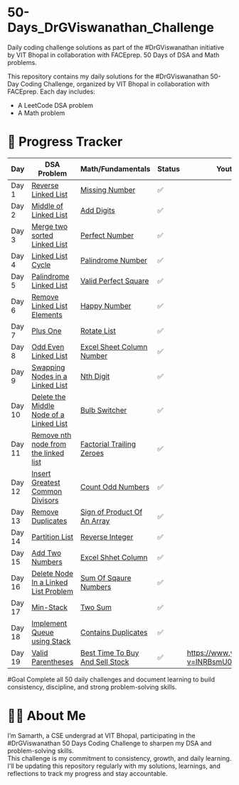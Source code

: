 # 50-Days_DrGViswanathan_Challenge
Daily coding challenge solutions as part of the #DrGViswanathan initiative by VIT Bhopal in collaboration with FACEprep. 50 Days of DSA and Math problems.

This repository contains my daily solutions for the #DrGViswanathan 50-Day Coding Challenge, organized by VIT Bhopal in collaboration with FACEprep. Each day includes:
- A LeetCode DSA problem
- A Math problem

# 📅 Progress Tracker

| Day | DSA Problem | Math/Fundamentals | Status | Youtube Link(s) |
|-----|-------------|-------------------|--------|-----------------|
| Day 1 | [Reverse Linked List](https://leetcode.com/problems/reverse-linked-list/) | [Missing Number](https://leetcode.com/problems/missing-number/) | ✅ |
| Day 2 | [Middle of Linked List](https://leetcode.com/problems/middle-of-the-linked-list/) | [Add Digits](https://leetcode.com/problems/add-digits/) | ✅ |
| Day 3 | [Merge two sorted Linked List](https://leetcode.com/problems/merge-two-sorted-lists/) | [Perfect Number](https://leetcode.com/problems/perfect-number/) | ✅ |
| Day 4 | [Linked List Cycle](https://leetcode.com/problems/linked-list-cycle/description/) | [Palindrome Number](https://leetcode.com/problems/palindrome-number/description/) | ✅ |
| Day 5 | [Palindrome Linked List](https://leetcode.com/problems/palindrome-linked-list/description/) | [Valid Perfect Square](https://leetcode.com/problems/valid-perfect-square/description/) | ✅ |
| Day 6 | [Remove Linked List Elements](https://leetcode.com/problems/remove-linked-list-elements/description/) | [Happy Number](https://leetcode.com/problems/remove-linked-list-elements/description/) | ✅ |
| Day 7 | [Plus One](https://leetcode.com/problems/plus-one/description/) | [Rotate List](https://leetcode.com/problems/rotate-list/description/) | ✅ |
| Day 8 | [Odd Even Linked List](https://leetcode.com/problems/odd-even-linked-list/description/) | [Excel Sheet Column Number](https://leetcode.com/problems/excel-sheet-column-number/description/) | ✅ |
| Day 9 | [Swapping Nodes in a Linked List](https://leetcode.com/problems/swapping-nodes-in-a-linked-list/description/) | [Nth Digit](https://leetcode.com/problems/nth-digit/description/) | ✅ |
| Day 10 | [Delete the Middle Node of a Linked List](https://leetcode.com/problems/delete-the-middle-node-of-a-linked-list/description/) | [Bulb Switcher](https://leetcode.com/problems/bulb-switcher/description/) | ✅ |
| Day 11 | [Remove nth node from the linked list](https://leetcode.com/problems/remove-nth-node-from-end-of-list/description/) | [Factorial Trailing Zeroes](https://leetcode.com/problems/factorial-trailing-zeroes/description/) | ✅ |
| Day 12 | [Insert Greatest Common Divisors](https://leetcode.com/problems/insert-greatest-common-divisors-in-linked-list/description/) | [Count Odd Numbers](https://leetcode.com/problems/count-odd-numbers-in-an-interval-range/description/) | ✅ |
| Day 13 | [Remove Duplicates](https://leetcode.com/problems/remove-duplicates-from-sorted-list-ii/description/) | [ Sign of Product Of An Array](https://leetcode.com/problems/sign-of-the-product-of-an-array/description/ ) | ✅ |
| Day 14 | [Partition List](https://leetcode.com/problems/partition-list/description/) | [Reverse Integer](https://leetcode.com/problems/reverse-integer/description/) | ✅ |
| Day 15 | [Add Two Numbers](https://leetcode.com/problems/add-two-numbers/description/) | [Excel Shhet Column](https://leetcode.com/problems/excel-sheet-column-title/description/) | ✅ |
| Day 16 | [Delete Node In a Linked List Problem ](https://leetcode.com/problems/delete-node-in-a-linked-list/description/) | [Sum Of Sqaure Numbers](https://leetcode.com/problems/sum-of-square-numbers/description/) | ✅ |
| Day 17 | [ Min-Stack](https://leetcode.com/problems/min-stack/description/) | [Two Sum](https://leetcode.com/problems/two-sum/description/) | ✅ |
| Day 18 | [Implement Queue using Stack](https://leetcode.com/problems/implement-queue-using-stacks/description/) | [Contains Duplicates](https://leetcode.com/problems/contains-duplicate/description/) | ✅ |
| Day 19 | [Valid Parentheses](https://leetcode.com/problems/insert-greatest-common-divisors-in-linked-list/description/) | [Best Time To Buy And Sell Stock](https://leetcode.com/problems/count-odd-numbers-in-an-interval-range/description/) | ✅ | https://www.youtube.com/watch?v=INRBsmU07Uk |

#Goal
Complete all 50 daily challenges and document learning to build consistency, discipline, and strong problem-solving skills.


# 👨‍💻 About Me  
I’m Samarth, a CSE undergrad at VIT Bhopal, participating in the #DrGViswanathan 50 Days Coding Challenge to sharpen my DSA and problem-solving skills.  
This challenge is my commitment to consistency, growth, and daily learning.  
I'll be updating this repository regularly with my solutions, learnings, and reflections to track my progress and stay accountable.
